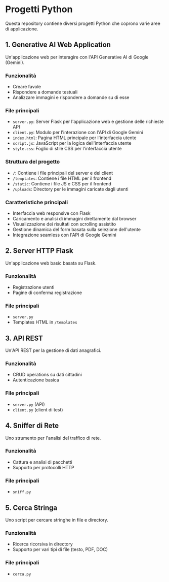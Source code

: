 # Progetti Python

Questa repository contiene diversi progetti Python che coprono varie aree di applicazione.

## 1. Generative AI Web Application

Un'applicazione web per interagire con l'API Generative AI di Google (Gemini).

### Funzionalità
- Creare favole
- Rispondere a domande testuali
- Analizzare immagini e rispondere a domande su di esse

### File principali
- `server.py`: Server Flask per l'applicazione web e gestione delle richieste API
- `client.py`: Modulo per l'interazione con l'API di Google Gemini
- `index.html`: Pagina HTML principale per l'interfaccia utente
- `script.js`: JavaScript per la logica dell'interfaccia utente
- `style.css`: Foglio di stile CSS per l'interfaccia utente

### Struttura del progetto
- `/`: Contiene i file principali del server e del client
- `/templates`: Contiene i file HTML per il frontend
- `/static`: Contiene i file JS e CSS per il frontend
- `/uploads`: Directory per le immagini caricate dagli utenti

### Caratteristiche principali
- Interfaccia web responsive con Flask
- Caricamento e analisi di immagini direttamente dal browser
- Visualizzazione dei risultati con scrolling assistito
- Gestione dinamica del form basata sulla selezione dell'utente
- Integrazione seamless con l'API di Google Gemini

## 2. Server HTTP Flask

Un'applicazione web basic basata su Flask.

### Funzionalità
- Registrazione utenti
- Pagine di conferma registrazione

### File principali
- `server.py`
- Templates HTML in `/templates`

## 3. API REST

Un'API REST per la gestione di dati anagrafici.

### Funzionalità
- CRUD operations su dati cittadini
- Autenticazione basica

### File principali
- `server.py` (API)
- `client.py` (client di test)

## 4. Sniffer di Rete

Uno strumento per l'analisi del traffico di rete.

### Funzionalità
- Cattura e analisi di pacchetti
- Supporto per protocolli HTTP

### File principali
- `sniff.py`

## 5. Cerca Stringa

Uno script per cercare stringhe in file e directory.

### Funzionalità
- Ricerca ricorsiva in directory
- Supporto per vari tipi di file (testo, PDF, DOC)

### File principali
- `cerca.py`


